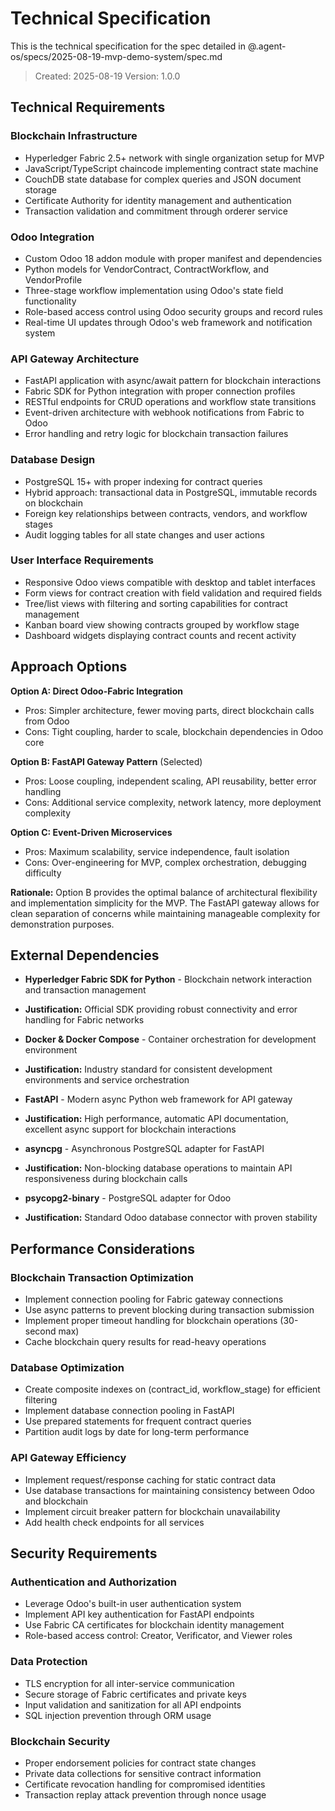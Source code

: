 # Technical Specification

This is the technical specification for the spec detailed in @.agent-os/specs/2025-08-19-mvp-demo-system/spec.md

> Created: 2025-08-19
> Version: 1.0.0

## Technical Requirements

### Blockchain Infrastructure
- Hyperledger Fabric 2.5+ network with single organization setup for MVP
- JavaScript/TypeScript chaincode implementing contract state machine
- CouchDB state database for complex queries and JSON document storage
- Certificate Authority for identity management and authentication
- Transaction validation and commitment through orderer service

### Odoo Integration
- Custom Odoo 18 addon module with proper manifest and dependencies
- Python models for VendorContract, ContractWorkflow, and VendorProfile
- Three-stage workflow implementation using Odoo's state field functionality
- Role-based access control using Odoo security groups and record rules
- Real-time UI updates through Odoo's web framework and notification system

### API Gateway Architecture
- FastAPI application with async/await pattern for blockchain interactions
- Fabric SDK for Python integration with proper connection profiles
- RESTful endpoints for CRUD operations and workflow state transitions
- Event-driven architecture with webhook notifications from Fabric to Odoo
- Error handling and retry logic for blockchain transaction failures

### Database Design
- PostgreSQL 15+ with proper indexing for contract queries
- Hybrid approach: transactional data in PostgreSQL, immutable records on blockchain
- Foreign key relationships between contracts, vendors, and workflow stages
- Audit logging tables for all state changes and user actions

### User Interface Requirements
- Responsive Odoo views compatible with desktop and tablet interfaces
- Form views for contract creation with field validation and required fields
- Tree/list views with filtering and sorting capabilities for contract management
- Kanban board view showing contracts grouped by workflow stage
- Dashboard widgets displaying contract counts and recent activity

## Approach Options

**Option A: Direct Odoo-Fabric Integration**
- Pros: Simpler architecture, fewer moving parts, direct blockchain calls from Odoo
- Cons: Tight coupling, harder to scale, blockchain dependencies in Odoo core

**Option B: FastAPI Gateway Pattern** (Selected)
- Pros: Loose coupling, independent scaling, API reusability, better error handling
- Cons: Additional service complexity, network latency, more deployment complexity

**Option C: Event-Driven Microservices**
- Pros: Maximum scalability, service independence, fault isolation
- Cons: Over-engineering for MVP, complex orchestration, debugging difficulty

**Rationale:** Option B provides the optimal balance of architectural flexibility and implementation simplicity for the MVP. The FastAPI gateway allows for clean separation of concerns while maintaining manageable complexity for demonstration purposes.

## External Dependencies

- **Hyperledger Fabric SDK for Python** - Blockchain network interaction and transaction management
- **Justification:** Official SDK providing robust connectivity and error handling for Fabric networks

- **Docker & Docker Compose** - Container orchestration for development environment
- **Justification:** Industry standard for consistent development environments and service orchestration

- **FastAPI** - Modern async Python web framework for API gateway
- **Justification:** High performance, automatic API documentation, excellent async support for blockchain interactions

- **asyncpg** - Asynchronous PostgreSQL adapter for FastAPI
- **Justification:** Non-blocking database operations to maintain API responsiveness during blockchain calls

- **psycopg2-binary** - PostgreSQL adapter for Odoo
- **Justification:** Standard Odoo database connector with proven stability

## Performance Considerations

### Blockchain Transaction Optimization
- Implement connection pooling for Fabric gateway connections
- Use async patterns to prevent blocking during transaction submission
- Implement proper timeout handling for blockchain operations (30-second max)
- Cache blockchain query results for read-heavy operations

### Database Optimization
- Create composite indexes on (contract_id, workflow_stage) for efficient filtering
- Implement database connection pooling in FastAPI
- Use prepared statements for frequent contract queries
- Partition audit logs by date for long-term performance

### API Gateway Efficiency
- Implement request/response caching for static contract data
- Use database transactions for maintaining consistency between Odoo and blockchain
- Implement circuit breaker pattern for blockchain unavailability
- Add health check endpoints for all services

## Security Requirements

### Authentication and Authorization
- Leverage Odoo's built-in user authentication system
- Implement API key authentication for FastAPI endpoints
- Use Fabric CA certificates for blockchain identity management
- Role-based access control: Creator, Verificator, and Viewer roles

### Data Protection
- TLS encryption for all inter-service communication
- Secure storage of Fabric certificates and private keys
- Input validation and sanitization for all API endpoints
- SQL injection prevention through ORM usage

### Blockchain Security
- Proper endorsement policies for contract state changes
- Private data collections for sensitive contract information
- Certificate revocation handling for compromised identities
- Transaction replay attack prevention through nonce usage